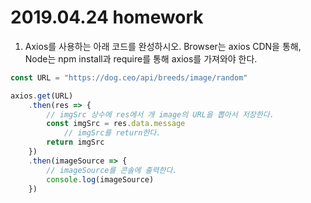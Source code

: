 

# 2019.04.24 homework





1. Axios를 사용하는 아래 코드를 완성하시오. Browser는 axios CDN을 통해, Node는 npm install과 require를 통해 axios를 가져와야 한다.



```javascript
const URL = "https://dog.ceo/api/breeds/image/random"

axios.get(URL)
	.then(res => { 
        // imgSrc 상수에 res에서 개 image의 URL을 뽑아서 저장한다.
	    const imgSrc = res.data.message
            // imgSrc를 return한다.
        return imgSrc  
    })
    .then(imageSource => {
    	// imageSource를 콘솔에 출력한다.
        console.log(imageSource)
    })
```

